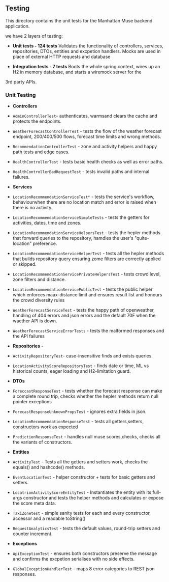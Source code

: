## Testing

This directory contains the unit tests for the Manhattan Muse backend application.

we have 2 layers of testing:
* **Unit tests - 124 tests**
Validates the functionality of controllers, services, repositories, DTOs, entities and excpetion handlers.
Mocks are used in place of external HTTP requests and database

* **Integration tests - 7 tests**
Boots the whole spring context, wires up an H2 in memory database, and starts a wiremock server for the

 3rd party APIs.

### Unit Testing

* **Controllers**  

* `AdminControllerTest`- authenticates, warmsand clears the cache and protects the endpoints.
* `WeatherForecastControllerTest` - tests the flow of the weather forecast endpoint, 200/400/500 flows, forecast time limits and wrong methods.
* `RecommendationControllerTest` - zone and activity helpers and happy path tests and edge cases.
* `HealthControllerTest` - tests basic health checks as well as error paths.
* `HealthControllerBadRequestTest` - tests invalid paths and internal failures.

* **Services** 

* `LocationRecommendationServiceTest*` - tests the service's workflow, behaviourwhen there are no location match and error is raised when there is no activity.
* `LocationRecommendationServiceSimpleTests` - tests the getters for activities, dates, time and zones.
* `LocationRecommendationServiceHelpersTest` - tests the hepler methods that forward queries to the repository, hamdles the user's "quite-location" preference.
* `LocationRecommendationServiceHelperTest` - tests all the hepler methods that builds repository query ensuring zome filters are correctly applied or skipped.
* `LocationRecommendationServicePrivateHelpersTest` - tests crowd level, zone filters and distance.
* `LocationRecommendationServicePublicTest` - tests the public helper which enforces maax-distance limit and ensures result list and honours the crowd diversity rules
* `WeatherForecastServiceTest` - tests the happy path of openweather, handling of 404 errors and json errors and the default 70F when the waether API is down.
* `WeatherForecastServiceErrorTests` - tests the malformed responses and the API failures

* **Repositories** - 

* `ActivityRepositoryTest`- case-insensitive finds and exists queries.
* `LocationActivityScoreRepositoryTest` - finds date or time, ML vs historical counts, eager loading and H2-limitation guard.

* **DTOs** 

* `ForeccastResponseTest` - tests whether the forecast response can make a complete round trip, checks whether the hepler methods return null pointer exceptions
* `ForecastResponseUnknownPropsTest` - ignores extra fields in json.
* `LocationRecommendationResponseTest` - tests all getters,setters, constructors work as expected
* `PredictionResponseTest` - handles null muse scores,checks, checks all the variants of constructors.

* **Entities**

* `ActivityTest` - Tests all the getters and setters work, checks the equals() and hashcode() methods.
* `EventLocationTest` - helper constructor + tests for basic getters and setters.
* `LocatrionActivityScoreEntityTest` - Instantiates the entity with its full-args constructor and tests the helper methods and calculates or expose the score meta data.
* `TaxiZonetest` - simple sanity tests for each and every constructor, accessor and a readable toString()
* `RequestAnalyticsTest` - tests the default values, round-trip setters and counter increment.

* **Exceptions**

* `ApiExceptionTest` - ensures both constructors preserve the message and confirms the excpetion serialises with no side effects.
* `GlobalExceptionHandlerTest` - maps 8 error categories to REST json responses.
